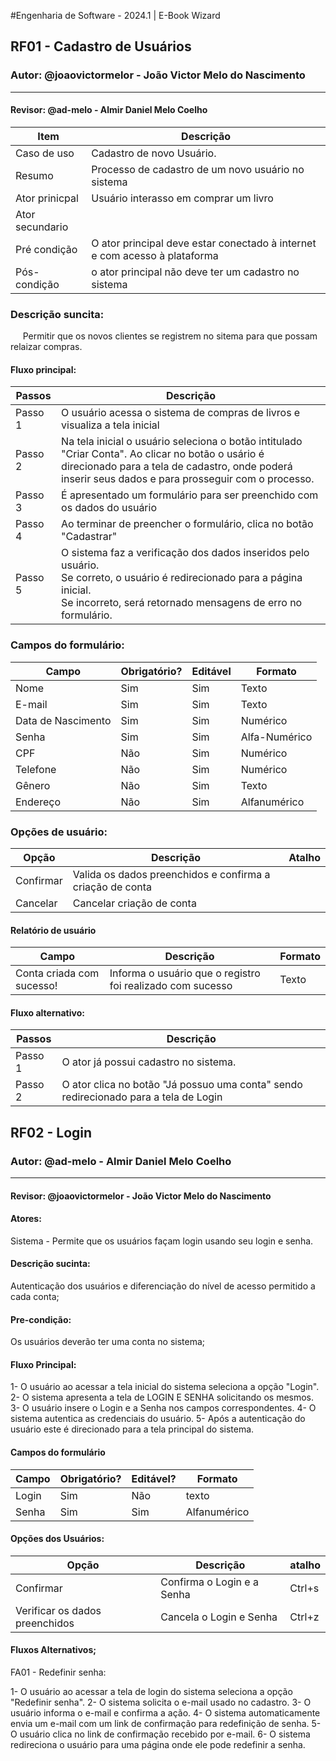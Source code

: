 #Engenharia de Software - 2024.1 | E-Book Wizard

## RF01 - Cadastro de Usuários


### Autor: @joaovictormelor - João Victor Melo do Nascimento

---
#### Revisor: @ad-melo - Almir Daniel Melo Coelho

|Item            | Descrição
|-----------     |----------
|Caso de uso     | Cadastro de novo Usuário.
|Resumo          | Processo de cadastro de um novo usuário no sistema
|Ator prinicpal  | Usuário interasso em comprar um livro
|Ator secundario | 
|Pré condição    | O ator principal deve estar conectado à internet e com acesso à plataforma
|Pós-condição    | o ator principal não deve ter um cadastro no sistema

### **Descrição suncita:**
&nbsp;&nbsp;&nbsp;&nbsp; Permitir que os novos clientes se registrem no sitema para que possam relaizar compras.

#### Fluxo principal:
|Passos | Descrição
|--------|------|
|Passo 1 | O usuário acessa o sistema de compras de livros e visualiza a tela inicial
|Passo 2 | Na tela inicial o usuário seleciona o botão intitulado "Criar Conta". Ao clicar no botão o usário é direcionado para a tela de cadastro, onde poderá inserir seus dados e para prosseguir com o processo.
|Passo 3 | É apresentado um formulário para ser preenchido com os dados do usuário
|Passo 4 | Ao terminar de preencher o formulário, clica no botão "Cadastrar"
| Passo 5| O sistema faz a verificação dos dados inseridos pelo usuário. <br/> Se correto, o usuário é redirecionado para a página inicial. <br/> Se incorreto, será retornado mensagens de erro no formulário.

### **Campos do formulário:**

|Campo             | Obrigatório? | Editável | Formato
|------------------|--------------|----------|--------
|Nome              | Sim          | Sim      | Texto
|E-mail            | Sim          | Sim      | Texto
|Data de Nascimento| Sim          | Sim      | Numérico
|Senha             | Sim          | Sim      | Alfa-Numérico
|CPF               | Não          | Sim      | Numérico|
|Telefone          | Não          | Sim      | Numérico
|Gênero            | Não          | Sim      | Texto|
|Endereço          | Não          | Sim      | Alfanumérico

### Opções de usuário:
|Opção    | Descrição                                                | Atalho |
|---------|----------------------------------------------------------|---------
|Confirmar| Valida os dados preenchidos e confirma a criação de conta|
|Cancelar | Cancelar criação de conta                                |


#### Relatório de usuário

| Campo                    | Descrição                                                             | Formato |
| ------------------------ | --------------------------------------------------------------------- | ------- |
| Conta criada com sucesso!| Informa o usuário que o registro foi realizado com sucesso       | Texto   |

#### Fluxo alternativo:
|Passos  | Descrição
|--------|----------
|Passo 1 | O ator já possui cadastro no sistema.
|Passo 2 | O ator clica no botão "Já  possuo uma conta" sendo redirecionado para a tela de Login

## RF02 - Login

### Autor: @ad-melo - Almir Daniel Melo Coelho

---
#### Revisor: @joaovictormelor - João Victor Melo do Nascimento

#### Atores:
Sistema - Permite que os usuários façam login usando seu login e senha.

#### Descrição sucinta:
Autenticação dos usuários e diferenciação do nível de acesso permitido a cada conta; 

#### Pre-condição:
Os usuários deverão ter uma conta no sistema;

#### Fluxo Principal:

1- O usuário ao acessar a tela inicial do sistema seleciona a opção "Login".
2- O sistema apresenta a tela de LOGIN E SENHA solicitando os mesmos.
3- O usuário insere o Login e a Senha nos campos correspondentes.
4- O sistema autentica as credenciais do usuário.
5- Após a autenticação do usuário este é direcionado para a tela principal do sistema.

#### Campos do formulário

| Campo | Obrigatório? | Editável? | Formato      |
|-------|--------------|-----------|--------------|
| Login | Sim          | Não       | texto        |
| Senha | Sim          | Sim       | Alfanumérico |
	
#### Opções dos Usuários:

| Opção                	         | Descrição                                                    | atalho
|--------------------------------|--------------------------------------------------------------|----------
| Confirmar		         | Confirma o Login e a Senha			                | Ctrl+s
| Verificar os dados preenchidos | Cancela o Login e Senha					| Ctrl+z

#### Fluxos Alternativos;

FA01 - Redefinir senha:

1- O usuário ao acessar a tela de login do sistema seleciona a opção "Redefinir senha".
2- O sistema solicita o e-mail usado no cadastro.
3- O usuário informa o e-mail e confirma a ação.
4- O sistema automaticamente envia um e-mail com um link de confirmação para redefinição de senha.
5- O usuário clica no link de confirmação recebido por e-mail.
6- O sistema redireciona o usuário para uma página onde ele pode redefinir a senha.